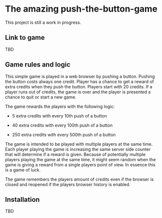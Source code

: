 # The amazing push-the-button-game

This project is still a work in progress.

## Link to game

TBD

## Game rules and logic
This simple game is played in a web browser by pushing a button.
Pushing the button costs always one credit. Player has a chance to get a 
reward of extra credits when they push the button. Players start with 20
credits. If a player runs out of credits, the game is over and the
player is presented a chance to quit or start a new game.

The game rewards the players with the following logic:

- 5 extra credits with every 10th push of a button

- 40 extra credits with every 100th push of a button

- 250 extra credits with every 500th push of a button

The game is intended to be played with multiple players at the same time. Each player playing 
the game is increasing the same server side counter that will determine if a reward is given.
Because of potentially multiple players playing the game at the same time, it might seem random 
when the game is giving a reward from a single players point of view. In essence this is a game
of luck.

The game remembers the players amount of credits even if the browser is closed and reopened 
if the players browser history is enabled.

## Installation

TBD

